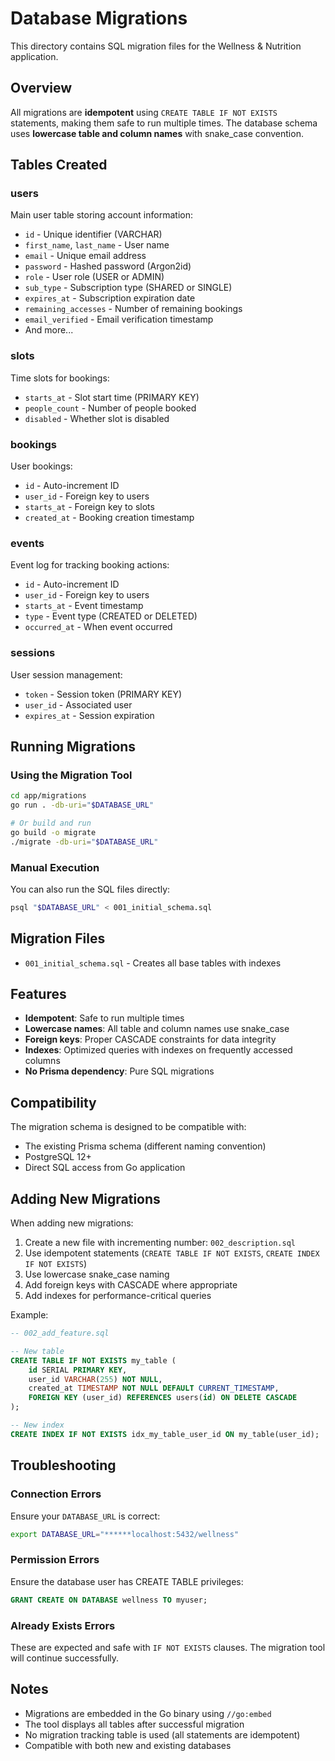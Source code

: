 # Database Migrations

This directory contains SQL migration files for the Wellness & Nutrition application.

## Overview

All migrations are **idempotent** using `CREATE TABLE IF NOT EXISTS` statements, making them safe to run multiple times. The database schema uses **lowercase table and column names** with snake_case convention.

## Tables Created

### users
Main user table storing account information:
- `id` - Unique identifier (VARCHAR)
- `first_name`, `last_name` - User name
- `email` - Unique email address
- `password` - Hashed password (Argon2id)
- `role` - User role (USER or ADMIN)
- `sub_type` - Subscription type (SHARED or SINGLE)
- `expires_at` - Subscription expiration date
- `remaining_accesses` - Number of remaining bookings
- `email_verified` - Email verification timestamp
- And more...

### slots
Time slots for bookings:
- `starts_at` - Slot start time (PRIMARY KEY)
- `people_count` - Number of people booked
- `disabled` - Whether slot is disabled

### bookings
User bookings:
- `id` - Auto-increment ID
- `user_id` - Foreign key to users
- `starts_at` - Foreign key to slots
- `created_at` - Booking creation timestamp

### events
Event log for tracking booking actions:
- `id` - Auto-increment ID
- `user_id` - Foreign key to users
- `starts_at` - Event timestamp
- `type` - Event type (CREATED or DELETED)
- `occurred_at` - When event occurred

### sessions
User session management:
- `token` - Session token (PRIMARY KEY)
- `user_id` - Associated user
- `expires_at` - Session expiration

## Running Migrations

### Using the Migration Tool

```bash
cd app/migrations
go run . -db-uri="$DATABASE_URL"

# Or build and run
go build -o migrate
./migrate -db-uri="$DATABASE_URL"
```

### Manual Execution

You can also run the SQL files directly:

```bash
psql "$DATABASE_URL" < 001_initial_schema.sql
```

## Migration Files

- `001_initial_schema.sql` - Creates all base tables with indexes

## Features

- **Idempotent**: Safe to run multiple times
- **Lowercase names**: All table and column names use snake_case
- **Foreign keys**: Proper CASCADE constraints for data integrity
- **Indexes**: Optimized queries with indexes on frequently accessed columns
- **No Prisma dependency**: Pure SQL migrations

## Compatibility

The migration schema is designed to be compatible with:
- The existing Prisma schema (different naming convention)
- PostgreSQL 12+
- Direct SQL access from Go application

## Adding New Migrations

When adding new migrations:

1. Create a new file with incrementing number: `002_description.sql`
2. Use idempotent statements (`CREATE TABLE IF NOT EXISTS`, `CREATE INDEX IF NOT EXISTS`)
3. Use lowercase snake_case naming
4. Add foreign keys with CASCADE where appropriate
5. Add indexes for performance-critical queries

Example:

```sql
-- 002_add_feature.sql

-- New table
CREATE TABLE IF NOT EXISTS my_table (
    id SERIAL PRIMARY KEY,
    user_id VARCHAR(255) NOT NULL,
    created_at TIMESTAMP NOT NULL DEFAULT CURRENT_TIMESTAMP,
    FOREIGN KEY (user_id) REFERENCES users(id) ON DELETE CASCADE
);

-- New index
CREATE INDEX IF NOT EXISTS idx_my_table_user_id ON my_table(user_id);
```

## Troubleshooting

### Connection Errors

Ensure your `DATABASE_URL` is correct:
```bash
export DATABASE_URL="******localhost:5432/wellness"
```

### Permission Errors

Ensure the database user has CREATE TABLE privileges:
```sql
GRANT CREATE ON DATABASE wellness TO myuser;
```

### Already Exists Errors

These are expected and safe with `IF NOT EXISTS` clauses. The migration tool will continue successfully.

## Notes

- Migrations are embedded in the Go binary using `//go:embed`
- The tool displays all tables after successful migration
- No migration tracking table is used (all statements are idempotent)
- Compatible with both new and existing databases
